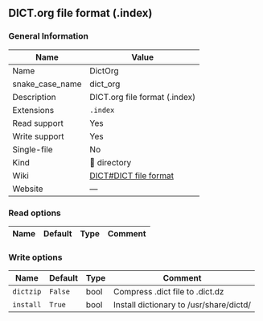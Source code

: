 
## DICT.org file format (.index) ##

### General Information ###
Name | Value
---- | -------
Name | DictOrg
snake_case_name | dict_org
Description | DICT.org file format (.index)
Extensions | `.index`
Read support | Yes
Write support | Yes
Single-file | No
Kind | 📁 directory
Wiki | [DICT#DICT file format](https://en.wikipedia.org/wiki/DICT#DICT_file_format)
Website | ―


### Read options ###
Name | Default | Type | Comment
---- | ------- | ---- | -------

### Write options ###
Name | Default | Type | Comment
---- | ------- | ---- | -------
`dictzip` | `False` | bool | Compress .dict file to .dict.dz
`install` | `True` | bool | Install dictionary to /usr/share/dictd/
